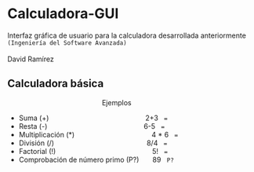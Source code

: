 # Calculadora-GUI
Interfaz gráfica de usuario para la calculadora desarrollada anteriormente
<br>
`(Ingeniería del Software Avanzada)`
<br>
<br>
David Ramírez





## Calculadora básica
&nbsp; &nbsp; &nbsp; &nbsp; &nbsp; &nbsp; &nbsp; &nbsp; &nbsp; &nbsp;&nbsp; &nbsp; &nbsp; &nbsp; &nbsp; &nbsp; &nbsp; &nbsp; &nbsp; &nbsp; &nbsp; &nbsp; &nbsp; &nbsp; &nbsp; Ejemplos

- Suma (+)                          &nbsp; &nbsp; &nbsp; &nbsp; &nbsp; &nbsp; &nbsp; &nbsp; &nbsp; &nbsp;&nbsp; &nbsp; &nbsp; &nbsp; &nbsp; &nbsp; &nbsp; &nbsp; &nbsp; &nbsp; &nbsp; &nbsp; &nbsp; &nbsp; &nbsp; 2+3 &nbsp; `=`
- Resta (-)                         &nbsp; &nbsp; &nbsp; &nbsp; &nbsp; &nbsp; &nbsp; &nbsp; &nbsp; &nbsp;&nbsp; &nbsp; &nbsp; &nbsp; &nbsp; &nbsp; &nbsp; &nbsp; &nbsp; &nbsp; &nbsp; &nbsp; &nbsp; &nbsp; &nbsp; 6-5 &nbsp; `=`
- Multiplicación (*)              &nbsp; &nbsp; &nbsp; &nbsp; &nbsp; &nbsp; &nbsp; &nbsp; &nbsp; &nbsp;&nbsp; &nbsp; &nbsp; &nbsp; &nbsp; &nbsp; &nbsp; &nbsp; &nbsp; &nbsp; 4 * 6 &nbsp; `=`
- División (/)                      &nbsp; &nbsp; &nbsp; &nbsp; &nbsp; &nbsp; &nbsp; &nbsp; &nbsp; &nbsp;&nbsp; &nbsp; &nbsp; &nbsp; &nbsp; &nbsp; &nbsp; &nbsp; &nbsp; &nbsp; &nbsp; &nbsp; &nbsp; &nbsp; 8/4 &nbsp; `=`
- Factorial (!)                     &nbsp; &nbsp; &nbsp; &nbsp; &nbsp; &nbsp; &nbsp; &nbsp; &nbsp; &nbsp;&nbsp; &nbsp; &nbsp; &nbsp; &nbsp; &nbsp; &nbsp; &nbsp; &nbsp; &nbsp; &nbsp; &nbsp; &nbsp; &nbsp; &nbsp; 5! &nbsp; `=`
- Comprobación de número primo (P?) &nbsp; &nbsp; &nbsp; 89 &nbsp; `P?`